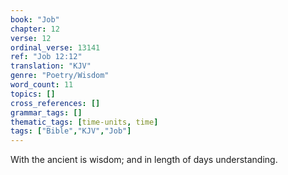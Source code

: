 ```yaml
---
book: "Job"
chapter: 12
verse: 12
ordinal_verse: 13141
ref: "Job 12:12"
translation: "KJV"
genre: "Poetry/Wisdom"
word_count: 11
topics: []
cross_references: []
grammar_tags: []
thematic_tags: [time-units, time]
tags: ["Bible","KJV","Job"]
---
```

With the ancient is wisdom; and in length of days understanding.
